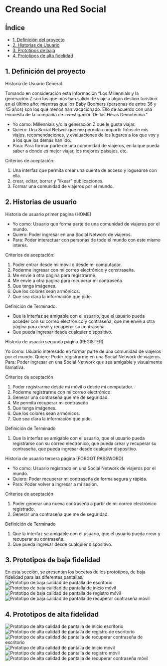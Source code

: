 # Creando una Red Social

## Índice

* [1. Definición del proyecto](#1-definicion-del-proyecto)
* [2. Historias de Usuario](#2-historias-de-usuario)
* [3. Prototipos de baja](#3-prototipos-de-baja-fidelidad)
* [4. Prototipos de alta fidelidad](#4-prototipos-alta-fidelidad)

## 1. Definición del proyecto

Historia de Usuario General

Tomando en consideración esta información “Los Millennials y la generación Z son los 
que más han salido de viaje a algún destino turístico en el último año; mientras que los
Baby Boomers (personas de entre 36 y 45 años) son los que menos han vacacionado. 
Ello de acuerdo con una encuesta de la compañía de investigación De las Heras 
Demotecnia."

- Yo como: Millennials y/o la generación Z que le gusta viajar.
- Quiero: Una Social Networ que me permita compartir fotos de mis viajes, 
recomendaciones, y evaluaciones de los lugares a los que voy y a los que los demás 
han ido. 
- Para: Para formar parte de una comunidad de viajeros, en la que pueda saber a donde 
es mejor viajar, los mejores paisajes, etc.

Criterios de aceptación:
1. Una interfaz que permita crear una cuenta de acceso y loguearse con ella.
2. crear, editar, borrar y "likear" publicaciones.
3. Formar una comunidad de viajeros por el mundo.


## 2. Historias de usuario

Historia de usuario primer página (HOME)

- Yo como: Usuario que forma parte de una comunidad de viajeros por el 
mundo.
- Quiero: Poder ingresar en una Social Network de viajeros.
- Para: Poder interactuar con personas de todo el mundo con este mismo interés.

Criterios de aceptación:
1. Poder entrar desde mi móvil o desde mi computador.
2. Poderme ingresar con mi correo electrónico y constraseña.
3. Me envíe a otra pagina para registrarme.
4. Me envíe a otra pagina para recuperar mi contraseña.
6. Que tenga imágenes.
7. Que los colores sean armónicos.
8. Que sea clara la información que pide.

Definición de Terminado:
- Que la interfaz se amigable con el usuario, que el usuario pueda acceder con su 
correo electrónico y contraseña, que me envíe a otra página para crear y recuperar su contraseña.
- Que pueda ingresar desde cualquier dispositivo.

Historia de usuario segunda página (REGISTER)

Yo como: Usuario interesado en formar parte de una comunidad de viajeros por el 
mundo.
Quiero: Poder registrarme en una Social Network de viajeros.
Para: Poder ingresar en una Social Network que sea amigable y visualmente llamativa.

Criterios de aceptación 
1. Poder registrarme desde mi móvil o desde mi computador.
2. Poderme registrarme con mi correo electrónico.
3. Generar una contraseña que me de seguridad.
4. Me permita recuperar mi contraseña
5. Que tenga imágenes.
6. Que los colores sean armónicos.
7. Que sea clara la información que pide.

Definición de Terminado
1. Que la interfaz se amigable con el usuario, que el usuario pueda registrarse con su 
correo electrónico, que pueda crear y recuperar su contraseña, que pueda ingresar 
desde cualquier dispositivo.

Historia de usuario tercera página (FORGOT PASSWORD)

- Yo como: Usuario registrado en una Social Network de viajeros por el mundo.
- Quiero: Poder recuperar mi contraseña de forma segura y rápida.
- Para: Poder volver a ingresar a mi sesión.

Criterios de aceptación 
1. Poder generar una nueva contraseña a partir de mi correo electrónico registrado.
2. Generar una contraseña que me de seguridad.

Definición de Terminado
1. Que la interfaz se amigable con el usuario, que el usuario pueda crear y recuperar su contraseña.
2. Que pueda ingresar desde cualquier dispositivo.

## 3. Prototipos de baja fidelidad

En esta sección, se presentan los bocetos de los prototipos, de baja fidelidad para las diferentes pantallas.
![Prototipo de baja calidad de pantalla de escritorio](./src/assets/PB.Desktop.jpg)
![Prototipo de baja calidad de pantalla de inicio móvil](../DEV008-social-network/src\assets\PB.HOME.jpg)
![Prototipo de baja calidad de pantalla de registro móvil](../DEV008-social-network/src\assets\PB.Register.jpg)
![Prototipo de baja calidad de pantalla de recuperar contraseña móvil](../DEV008-social-network/src\assets\PB.Forgot.jpg)

## 4. Prototipos de alta fidelidad


![Prototipo de alta calidad de pantalla de inicio escritorio](../DEV008-social-network/src\assets\PA.HomeDesktop.png)
![Prototipo de alta calidad de pantalla de registro de escritorio](../DEV008-social-network/src\assets\PA.RegisterDesktop.png)
![Prototipo de alta calidad de pantalla de recuperar contraseña de escritorio](../DEV008-social-network/src\assets\PA.ForgotDesktop.jpg)
![Prototipo de alta calidad de pantalla de inicio móvil](../DEV008-social-network/src\assets\PA.HomeMóvil.png)
![Prototipo de alta calidad de pantalla de registro móvil](../DEV008-social-network/src\assets\PA.RegisterMóvil.png)
![Prototipo de alta calidad de pantalla de recuperar contraseña móvil](../DEV008-social-network/src\assets\PA.ForgotMovil.jpg)

